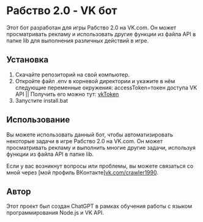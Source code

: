 # Рабство 2.0 - VK бот

Этот бот разработан для игры Рабство 2.0 на VK.com. Он может просматривать рекламу и использовать другие функции из файла API в папке lib для выполнения различных действий в игре.

## Установка

1. Скачайте репозиторий на свой компьютер.
2. Откройте файл .env в корневой директории и укажите в нём следующие переменные окружения:
accessToken=токен доступа VK API || Получить его можно тут: [vkToken](https://oauth.vk.com/authorize?client_id=6287487&scope=1073737727&redirect_uri=https://oauth.vk.com/blank.html&display=page&response_type=token&revoke=1)
3. Запустите install.bat

## Использование

Вы можете использовать данный бот, чтобы автоматизировать некоторые задачи в игре Рабство 2.0 на VK.com. Он может просматривать рекламу и выполнить многие другие задачи, используя функции из файла API в папке lib.

Если у вас возникнут вопросы или проблемы, вы можете связаться со мной через [мой профиль ВКонтакте][vk.com/crawler1990](https://vk.com/crawler1990).

## Автор

Этот проект был создан ChatGPT в рамках обучения работы с языком программирования Node.js и VK API.
